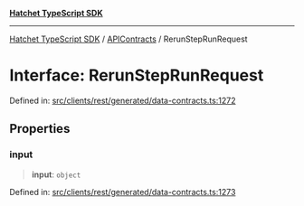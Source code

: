[**Hatchet TypeScript SDK**](../../../../README.md)

***

[Hatchet TypeScript SDK](../../../../README.md) / [APIContracts](../README.md) / RerunStepRunRequest

# Interface: RerunStepRunRequest

Defined in: [src/clients/rest/generated/data-contracts.ts:1272](https://github.com/hatchet-dev/hatchet/blob/0288a24f2e9f14787135b399bd47182f4d1260d9/sdks/typescript/src/clients/rest/generated/data-contracts.ts#L1272)

## Properties

### input

> **input**: `object`

Defined in: [src/clients/rest/generated/data-contracts.ts:1273](https://github.com/hatchet-dev/hatchet/blob/0288a24f2e9f14787135b399bd47182f4d1260d9/sdks/typescript/src/clients/rest/generated/data-contracts.ts#L1273)

